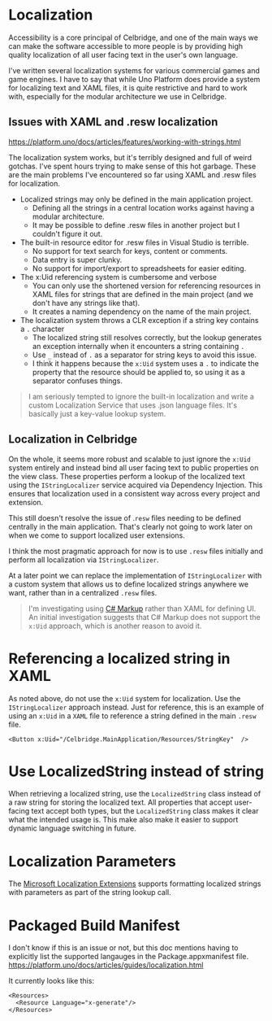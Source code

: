 ﻿# Localization

Accessibility is a core principal of Celbridge, and one of the main ways we can make the software accessible to more people is by providing high quality localization of all user facing text in the user's own language.

I've written several localization systems for various commercial games and game engines. I have to say that while Uno Platform does provide a system for localizing text and XAML files, it is quite restrictive and hard to work with, especially for the modular architecture we use in Celbridge.

## Issues with XAML and .resw localization

https://platform.uno/docs/articles/features/working-with-strings.html

The localization system works, but it's terribly designed and full of weird gotchas. I've spent hours trying to make sense of this hot garbage. These are the main problems I've encountered so far using XAML and .resw files for localization.

* Localized strings may only be defined in the main application project. 
  * Defining all the strings in a central location works against having a modular architecture.
  * It may be possible to define .resw files in another project but I couldn't figure it out.
* The built-in resource editor for .resw files in Visual Studio is terrible.
  * No support for text search for keys, content or comments.
  * Data entry is super clunky.
  * No support for import/export to spreadsheets for easier editing.
* The x:Uid referencing system is cumbersome and verbose 
  * You can only use the shortened version for referencing resources in XAML files for strings that are defined in the main project (and we don't have any strings like that).
  * It creates a naming dependency on the name of the main project.
* The localization system throws a CLR exception if a string key contains a `.` character
  * The localized string still resolves correctly, but the lookup generates an exception internally when it encounters a string containing `.`
  * Use `_` instead of `.` as a separator for string keys to avoid this issue.
  * I think it happens because the `x:Uid` system uses a `.` to indicate the property that the resource should be applied to, so using it as a separator confuses things.

> I am seriously tempted to ignore the built-in localization and write a custom Localization Service that uses .json language files. It's basically just a key-value lookup system.

## Localization in Celbridge

On the whole, it seems more robust and scalable to just ignore the `x:Uid` system entirely and instead bind all user facing text to public properties on the view class. These properties perform a lookup of the localized text using the `IStringLocalizer` service acquired via Dependency Injection. This ensures that localization used in a consistent way across every project and extension.

This still doesn't resolve the issue of .`resw` files needing to be defined centrally in the main application. That's clearly not going to work later on when we come to support localized user extensions.

I think the most pragmatic approach for now is to use `.resw` files initially and perform all localization via `ÌStringLocalizer`. 

At a later point we can replace the implementation of `IStringLocalizer` with a custom system that allows us to define localized strings anywhere we want, rather than in a centralized `.resw` files.

> I'm investigating using [C# Markup](https://platform.uno/c-markup/) rather than XAML for defining UI. An initial investigation suggests that C# Markup does not support the `x:Uid` approach, which is another reason to avoid it.

# Referencing a localized string in XAML

As noted above, do not use the `x:Uid` system for localization. Use the `IStringLocalizer` approach instead. Just for reference, this is an example of using an `x:Uid` in a `XAML` file to reference a string defined in the main `.resw` file.

```
<Button x:Uid="/Celbridge.MainApplication/Resources/StringKey"  />
```

# Use LocalizedString instead of string

When retrieving a localized string, use the `LocalizedString` class instead of a raw string for storing the localized text. All properties that accept user-facing text accept both types, but the `LocalizedString` class makes it clear what the intended usage is. This make also make it easier to support dynamic language switching in future. 

# Localization Parameters

The [Microsoft Localization Extensions](https://learn.microsoft.com/en-us/dotnet/core/extensions/localization#use-istringlocalizert-and-istringlocalizerfactory) supports formatting localized strings with parameters as part of the string lookup call.  

# Packaged Build Manifest

I don't know if this is an issue or not, but this doc mentions having to explicitly list the supported langauges in the Package.appxmanifest file.
https://platform.uno/docs/articles/guides/localization.html

It currently looks like this:
````
<Resources>
  <Resource Language="x-generate"/>
</Resources>
````